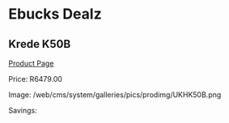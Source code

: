 
# Ebucks Dealz
## Krede K50B
[Product Page](https://www.ebucks.com/web/shop/productSelected.do?prodId=1227955264&catId=1130195724)

Price: R6479.00

Image: /web/cms/system/galleries/pics/prodimg/UKHK50B.png

Savings: 


	